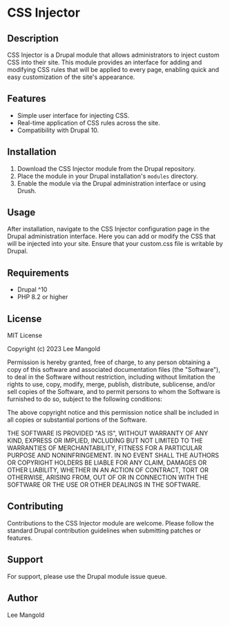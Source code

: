 # CSS Injector

## Description
CSS Injector is a Drupal module that allows administrators to inject custom CSS into their site. This module provides an interface for adding and modifying CSS rules that will be applied to every page, enabling quick and easy customization of the site's appearance.

## Features
- Simple user interface for injecting CSS.
- Real-time application of CSS rules across the site.
- Compatibility with Drupal 10.

## Installation
1. Download the CSS Injector module from the Drupal repository.
2. Place the module in your Drupal installation's `modules` directory.
3. Enable the module via the Drupal administration interface or using Drush.

## Usage
After installation, navigate to the CSS Injector configuration page in the Drupal administration interface. Here you can add or modify the CSS that will be injected into your site. Ensure that your custom.css file is writable by Drupal.

## Requirements
- Drupal ^10
- PHP 8.2 or higher

## License
MIT License

Copyright (c) 2023 Lee Mangold

Permission is hereby granted, free of charge, to any person obtaining a copy of this software and associated documentation files (the "Software"), to deal in the Software without restriction, including without limitation the rights to use, copy, modify, merge, publish, distribute, sublicense, and/or sell copies of the Software, and to permit persons to whom the Software is furnished to do so, subject to the following conditions:

The above copyright notice and this permission notice shall be included in all copies or substantial portions of the Software.

THE SOFTWARE IS PROVIDED "AS IS", WITHOUT WARRANTY OF ANY KIND, EXPRESS OR IMPLIED, INCLUDING BUT NOT LIMITED TO THE WARRANTIES OF MERCHANTABILITY, FITNESS FOR A PARTICULAR PURPOSE AND NONINFRINGEMENT. IN NO EVENT SHALL THE AUTHORS OR COPYRIGHT HOLDERS BE LIABLE FOR ANY CLAIM, DAMAGES OR OTHER LIABILITY, WHETHER IN AN ACTION OF CONTRACT, TORT OR OTHERWISE, ARISING FROM, OUT OF OR IN CONNECTION WITH THE SOFTWARE OR THE USE OR OTHER DEALINGS IN THE SOFTWARE.

## Contributing
Contributions to the CSS Injector module are welcome. Please follow the standard Drupal contribution guidelines when submitting patches or features.

## Support
For support, please use the Drupal module issue queue.

## Author
Lee Mangold

